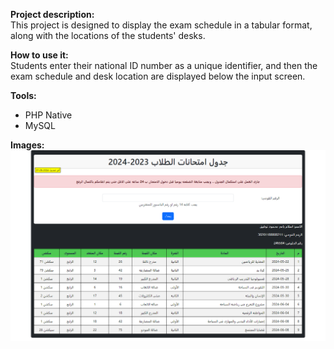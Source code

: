 **Project description:** 
</br> This project is designed to display the exam schedule in a tabular format, along with the locations of the students' desks.

**How to use it:**
</br> Students enter their national ID number as a unique identifier, and then the exam schedule and desk location are displayed below the input screen.

**Tools:**
 - PHP Native
 - MySQL

**Images:**
</br> ![screen](EX.png)
